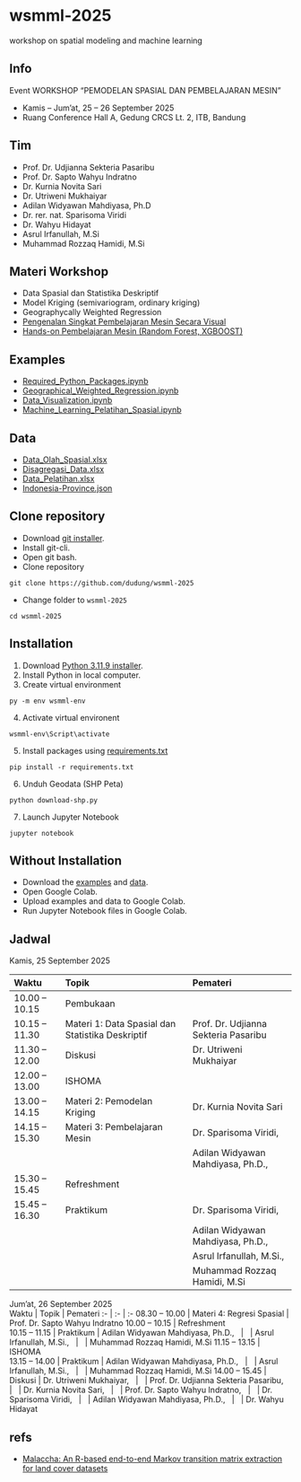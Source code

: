 # wsmml-2025
workshop on spatial modeling and machine learning


## Info
Event WORKSHOP “PEMODELAN SPASIAL DAN PEMBELAJARAN MESIN”
+ Kamis – Jum’at, 25 – 26 September 2025
+ Ruang Conference Hall A, Gedung CRCS Lt. 2, ITB, Bandung


## Tim
+ Prof. Dr. Udjianna Sekteria Pasaribu 
+ Prof. Dr. Sapto Wahyu Indratno
+ Dr. Kurnia Novita Sari 
+ Dr. Utriweni Mukhaiyar
+ Adilan Widyawan Mahdiyasa, Ph.D 
+ Dr. rer. nat. Sparisoma Viridi 
+ Dr. Wahyu Hidayat 
+ Asrul Irfanullah, M.Si
+ Muhammad Rozzaq Hamidi, M.Si


## Materi Workshop
- Data Spasial dan Statistika Deskriptif
- Model Kriging (semivariogram, ordinary kriging)
- Geographycally Weighted Regression
- [Pengenalan Singkat Pembelajaran Mesin Secara Visual](https://osf.io/q7nka)
- [Hands-on Pembelajaran Mesin (Random Forest, XGBOOST)](https://drive.google.com/file/d/1FrOhmdM-O74OfOa_YUUf89JNRyspfrhv/view?usp=drive_link)


## Examples
+ [Required_Python_Packages.ipynb](examples/Required_Python_Packages.ipynb)
+ [Geographical_Weighted_Regression.ipynb](examples/Geographical_Weighted_Regression.ipynb)
+ [Data_Visualization.ipynb](examples/Data_Visualization.ipynb)
+ [Machine_Learning_Pelatihan_Spasial.ipynb](examples/Machine_Learning_Pelatihan_Spasial.ipynb)


## Data
+ [Data_Olah_Spasial.xlsx](data/Data_Olah_Spasial.xlsx)
+ [Disagregasi_Data.xlsx](data/Disagregasi_Data.xlsx)
+ [Data_Pelatihan.xlsx](data/Data_Pelatihan.xlsx)
+ [Indonesia-Province.json](data/Indonesia_Province.json)


## Clone repository
+ Download [git installer](https://git-scm.com/downloads).
+ Install git-cli.
+ Open git bash.
+ Clone repository
```
git clone https://github.com/dudung/wsmml-2025
```
+ Change folder to `wsmml-2025`
```
cd wsmml-2025
```


## Installation
1. Download [Python 3.11.9 installer](https://www.python.org/downloads/release/python-3119/).
2. Install Python in local computer.
3. Create virtual environment
```
py -m env wsmml-env
```
4. Activate virtual environent
```
wsmml-env\Script\activate
```
5. Install packages using [requirements.txt](requirements.txt)
```
pip install -r requirements.txt
```
6. Unduh Geodata (SHP Peta)
```
python download-shp.py
```

7. Launch Jupyter Notebook
```
jupyter notebook
```

## Without Installation
+ Download the [examples](examples) and [data](data).
+ Open Google Colab.
+ Upload examples and data to Google Colab.
+ Run Jupyter Notebook files in Google Colab.


## Jadwal
Kamis, 25 September 2025	

Waktu |	Topik | Pemateri
:- | :- | :-
10.00 – 10.15 | Pembukaan |	
10.15 – 11.30	| Materi 1: Data Spasial dan Statistika Deskriptif | Prof. Dr. Udjianna Sekteria Pasaribu
11.30 – 12.00	| Diskusi | Dr. Utriweni Mukhaiyar
12.00 – 13.00	| ISHOMA	
13.00 – 14.15	| Materi 2: Pemodelan Kriging | Dr. Kurnia Novita Sari
14.15 – 15.30	| Materi 3: Pembelajaran Mesin| Dr. Sparisoma Viridi,
&nbsp; | &nbsp; | Adilan  Widyawan Mahdiyasa, Ph.D.,
15.30 – 15.45	| Refreshment	
15.45 – 16.30	| Praktikum | Dr. Sparisoma Viridi,
&nbsp; | &nbsp; | Adilan Widyawan Mahdiyasa, Ph.D.,
&nbsp; | &nbsp; | Asrul Irfanullah, M.Si.,
&nbsp; | &nbsp; | Muhammad Rozzaq Hamidi, M.Si

Jum’at, 26 September 2025	
Waktu |	Topik | Pemateri
:- | :- | :-
08.30 – 10.00	| Materi 4: Regresi Spasial | Prof. Dr. Sapto Wahyu Indratno
10.00 – 10.15	| Refreshment	
10.15 – 11.15	| Praktikum | Adilan Widyawan Mahdiyasa, Ph.D., 
&nbsp; | &nbsp; | Asrul Irfanullah, M.Si.,
&nbsp; | &nbsp; | Muhammad Rozzaq Hamidi, M.Si
11.15 – 13.15 | ISHOMA	
13.15 – 14.00	| Praktikum | Adilan  Widyawan Mahdiyasa, Ph.D.,
&nbsp; | &nbsp; | Asrul Irfanullah, M.Si.,
&nbsp; | &nbsp; | Muhammad Rozzaq Hamidi, M.Si
14.00 – 15.45 | Diskusi | Dr. Utriweni Mukhaiyar,
&nbsp; | &nbsp; | Prof. Dr. Udjianna Sekteria Pasaribu,
&nbsp; | &nbsp; | Dr. Kurnia Novita Sari,
&nbsp; | &nbsp; | Prof. Dr. Sapto Wahyu Indratno,
&nbsp; | &nbsp; | Dr. Sparisoma Viridi,
&nbsp; | &nbsp; | Adilan Widyawan Mahdiyasa, Ph.D.,
&nbsp; | &nbsp; | Dr. Wahyu Hidayat


## refs
+ [Malaccha: An R-based end-to-end Markov transition matrix extraction for land cover datasets](https://doi.org/10.1016/j.softx.2023.101315)
